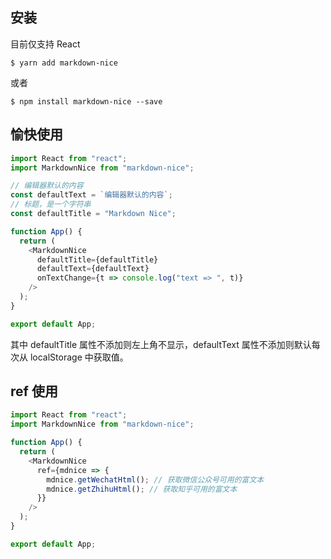 ## 安装

目前仅支持 React

```shell
$ yarn add markdown-nice
```

或者

```shell
$ npm install markdown-nice --save
```

## 愉快使用

```javascript
import React from "react";
import MarkdownNice from "markdown-nice";

// 编辑器默认的内容
const defaultText = `编辑器默认的内容`;
// 标题，是一个字符串
const defaultTitle = "Markdown Nice";

function App() {
  return (
    <MarkdownNice
      defaultTitle={defaultTitle}
      defaultText={defaultText}
      onTextChange={t => console.log("text => ", t)}
    />
  );
}

export default App;
```

其中 defaultTitle 属性不添加则左上角不显示，defaultText 属性不添加则默认每次从 localStorage 中获取值。

## ref 使用

```javascript
import React from "react";
import MarkdownNice from "markdown-nice";

function App() {
  return (
    <MarkdownNice
      ref={mdnice => {
        mdnice.getWechatHtml(); // 获取微信公众号可用的富文本
        mdnice.getZhihuHtml(); // 获取知乎可用的富文本
      }}
    />
  );
}

export default App;
```
